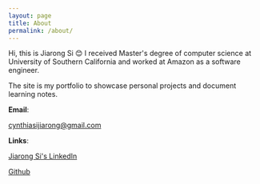 ```yaml
---
layout: page
title: About
permalink: /about/
---
```


Hi, this is Jiarong Si 😊 I received Master's degree of computer science at University of Southern California and worked at Amazon as a software engineer.

The site is my portfolio to showcase personal projects and document learning notes. 

**Email**: 

cynthiasijiarong@gmail.com

**Links**:

[Jiarong Si's LinkedIn](https://www.linkedin.com/in/jiarong-si/)

[Github](https://github.com/jiarongs77)